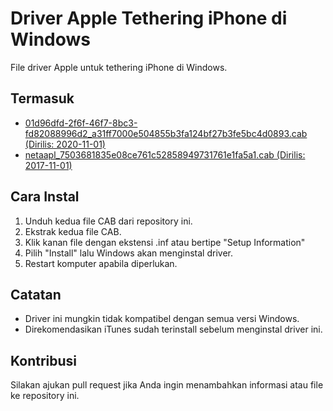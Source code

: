 # Driver Apple Tethering iPhone di Windows

File driver Apple untuk tethering iPhone di Windows.

## Termasuk

* [01d96dfd-2f6f-46f7-8bc3-fd82088996d2_a31ff7000e504855b3fa124bf27b3fe5bc4d0893.cab (Dirilis: 2020-11-01)](https://catalog.s.download.windowsupdate.com/d/msdownload/update/driver/drvs/2020/11/01d96dfd-2f6f-46f7-8bc3-fd82088996d2_a31ff7000e504855b3fa124bf27b3fe5bc4d0893.cab)
* [netaapl_7503681835e08ce761c52858949731761e1fa5a1.cab (Dirilis: 2017-11-01)](https://catalog.s.download.windowsupdate.com/c/msdownload/update/driver/drvs/2017/11/netaapl_7503681835e08ce761c52858949731761e1fa5a1.cab)

## Cara Instal

1. Unduh kedua file CAB dari repository ini.
2. Ekstrak kedua file CAB.
3. Klik kanan file dengan ekstensi .inf atau bertipe "Setup Information"
4. Pilih "Install" lalu Windows akan menginstal driver.
5. Restart komputer apabila diperlukan.

## Catatan

* Driver ini mungkin tidak kompatibel dengan semua versi Windows.
* Direkomendasikan iTunes sudah terinstall sebelum menginstal driver ini.

## Kontribusi

Silakan ajukan pull request jika Anda ingin menambahkan informasi atau file ke repository ini.
